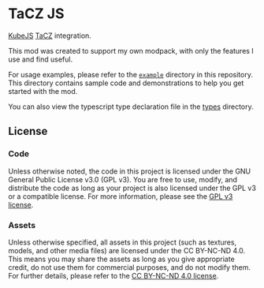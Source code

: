 # TaCZ JS

[KubeJS](https://github.com/KubeJS-Mods/KubeJS) [TaCZ](https://github.com/MCModderAnchor/TACZ) integration.

This mod was created to support my own modpack, with only the features I use and find useful.

For usage examples, please refer to the [`example`](https://github.com/gizmo-ds/taczjs-mod/tree/v1.2.2+mc1.20.1/example)
directory in this repository. This directory contains sample code and demonstrations to help you get started with the
mod.

You can also view the typescript type declaration file in
the [types](https://github.com/gizmo-ds/taczjs-mod/tree/v1.2.2+mc1.20.1/types) directory.

## License

### Code

Unless otherwise noted, the code in this project is licensed under the GNU General Public License v3.0 (GPL v3). You are
free to use, modify, and distribute the code as long as your project is also licensed under the GPL v3 or a compatible
license. For more information, please see the [GPL v3 license](./LICENSE).

### Assets

Unless otherwise specified, all assets in this project (such as textures, models, and other media files) are licensed
under the CC BY-NC-ND 4.0. This means you may share the assets as long as you give appropriate credit, do not use them
for commercial purposes, and do not modify them. For further details, please refer to
the [CC BY-NC-ND 4.0 license](https://creativecommons.org/licenses/by-nc-nd/4.0/).
